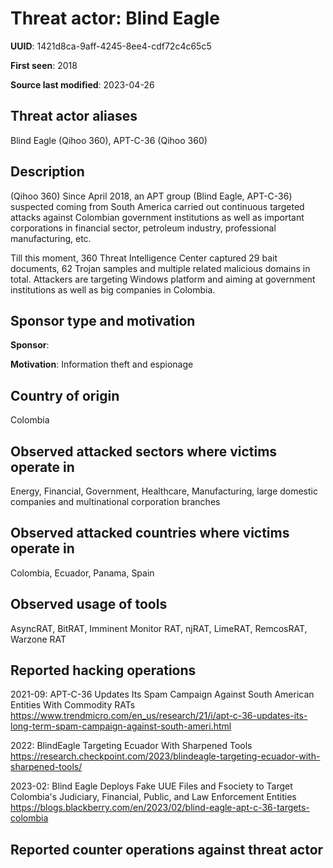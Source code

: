 # Threat actor: Blind Eagle

**UUID**: 1421d8ca-9aff-4245-8ee4-cdf72c4c65c5

**First seen**: 2018

**Source last modified**: 2023-04-26

## Threat actor aliases

Blind Eagle (Qihoo 360), APT-C-36 (Qihoo 360)

## Description

(Qihoo 360) Since April 2018, an APT group (Blind Eagle, APT-C-36) suspected coming from South America carried out continuous targeted attacks against Colombian government institutions as well as important corporations in financial sector, petroleum industry, professional manufacturing, etc.

Till this moment, 360 Threat Intelligence Center captured 29 bait documents, 62 Trojan samples and multiple related malicious domains in total. Attackers are targeting Windows platform and aiming at government institutions as well as big companies in Colombia.

## Sponsor type and motivation

**Sponsor**: 

**Motivation**: Information theft and espionage


## Country of origin

Colombia

## Observed attacked sectors where victims operate in

Energy, Financial, Government, Healthcare, Manufacturing, large domestic companies and multinational corporation branches

## Observed attacked countries where victims operate in

Colombia, Ecuador, Panama, Spain

## Observed usage of tools

AsyncRAT, BitRAT, Imminent Monitor RAT, njRAT, LimeRAT, RemcosRAT, Warzone RAT

## Reported hacking operations

2021-09: APT-C-36 Updates Its Spam Campaign Against South American Entities With Commodity RATs
https://www.trendmicro.com/en_us/research/21/i/apt-c-36-updates-its-long-term-spam-campaign-against-south-ameri.html

2022: BlindEagle Targeting Ecuador With Sharpened Tools
https://research.checkpoint.com/2023/blindeagle-targeting-ecuador-with-sharpened-tools/

2023-02: Blind Eagle Deploys Fake UUE Files and Fsociety to Target Colombia's Judiciary, Financial, Public, and Law Enforcement Entities
https://blogs.blackberry.com/en/2023/02/blind-eagle-apt-c-36-targets-colombia

## Reported counter operations against threat actor





